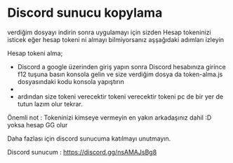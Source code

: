 # Discord sunucu kopylama

verdiğim dosyayı indirin  sonra  uygulamayı için sizden Hesap tokeninizi isticek  eğer hesap tokeni ni almayı bilmiyorsanız  aşşağıdaki adımları izleyin

Hesap tokeni alma;
- Discord a google  üzerinden giriş yapın sonra Discord hesabınıza  girince f12 tuşuna basın  konsola gelin  ve size verdiğim dosya da  token-alma.js dosyasındaki kodu konsola yapıştırın
- 
- ardından size tokeni verecektir tokeni  verecektir tokeni pc de bir yer de tutun  lazım  olur tekrar.

Önemli not : Tokeninizi  kimseye vermeyin en yakın arkadaşınız dahil :D yoksa hesap GG olur

Daha fazlası için discord sunucuma katılmayı unutmayın.

Discord sunucum : https://discord.gg/nsAMAJsBg8 
